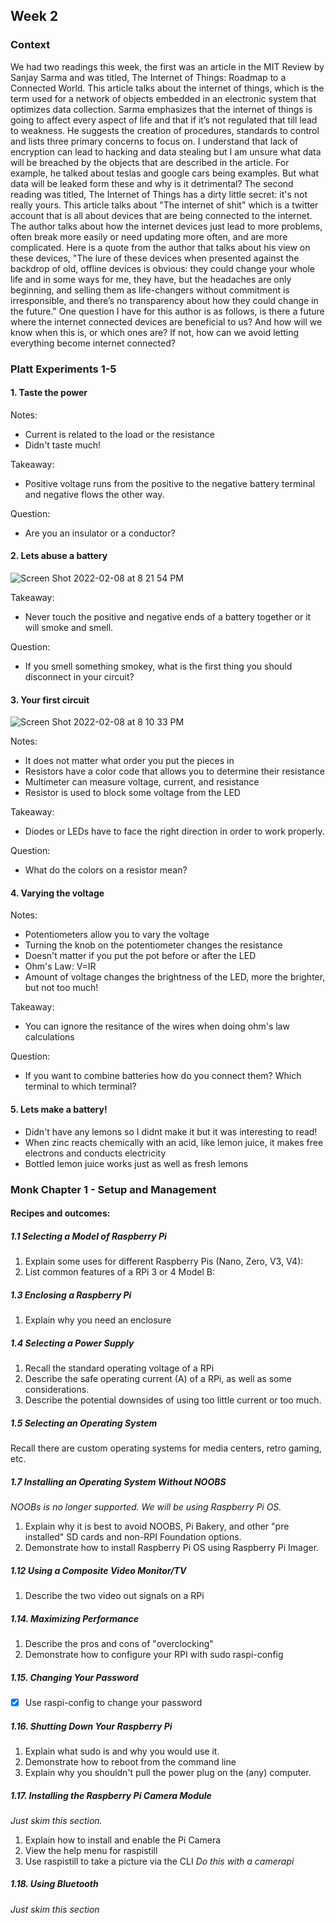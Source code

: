 ## Week 2

### Context

We had two readings this week, the first was an article in the MIT Review by Sanjay Sarma and was titled, The Internet of Things: Roadmap to a Connected World. This article talks about the internet of things, which is the term used for a network of objects embedded in an electronic system that optimizes data collection. Sarma emphasizes that the internet of things is going to affect every aspect of life and that if it’s not regulated that till lead to weakness. He suggests the creation of procedures, standards to control and lists three primary concerns to focus on. I understand that lack of encryption can lead to hacking and data stealing but I am unsure what data will be breached by the objects that are described in the article. For example, he talked about teslas and google cars being examples. But what data will be leaked form these and why is it detrimental? The second reading was titled, The Internet of Things has a dirty little secret: it's not really yours. This article talks about "The internet of shit" which is a twitter account that is all about devices that are being connected to the internet. The author talks about how the internet devices just lead to more problems, often break more easily or need updating more often, and are more complicated. Here is a quote from the author that talks about his view on these devices, "The lure of these devices when presented against the backdrop of old, offline devices is obvious: they could change your whole life and in some ways for me, they have, but the headaches are only beginning, and selling them as life-changers without commitment is irresponsible, and there’s no transparency about how they could change in the future." One question I have for this author is as follows, is there a future where the internet connected devices are beneficial to us? And how will we know when this is, or which ones are? If not, how can we avoid letting everything become internet connected?


### Platt Experiments 1-5

#### 1. Taste the power

Notes:     
- Current is related to the load or the resistance
- Didn't taste much!

Takeaway:
- Positive voltage runs from the positive to the negative battery terminal and negative flows the other way.

Question:
- Are you an insulator or a conductor?

#### 2. Lets abuse a battery

![Screen Shot 2022-02-08 at 8 21 54 PM](https://user-images.githubusercontent.com/70282901/153103799-0ff97fc4-e60d-4067-8c76-9b6bfee938a9.png)
  
Takeaway:
- Never touch the positive and negative ends of a battery together or it will smoke and smell.

Question:
- If you smell something smokey, what is the first thing you should disconnect in your circuit?

#### 3. Your first circuit

![Screen Shot 2022-02-08 at 8 10 33 PM](https://user-images.githubusercontent.com/70282901/153102695-da3e90d4-37b2-4649-a600-d7722783eebe.png)


Notes:        
- It does not matter what order you put the pieces in
- Resistors have a color code that allows you to determine their resistance
- Multimeter can measure voltage, current, and resistance
- Resistor is used to block some voltage from the LED
   
Takeaway:
- Diodes or LEDs have to face the right direction in order to work properly.

Question:
- What do the colors on a resistor mean?

#### 4. Varying the voltage

Notes:       
- Potentiometers allow you to vary the voltage
- Turning the knob on the potentiometer changes the resistance
- Doesn't matter if you put the pot before or after the LED
- Ohm's Law: V=IR
-  Amount of voltage changes the brightness of the LED, more the brighter, but not too much!
 
Takeaway:
- You can ignore the resitance of the wires when doing ohm's law calculations

Question:
- If you want to combine batteries how do you connect them? Which terminal to which terminal?

#### 5. Lets make a battery!
- Didn't have any lemons so I didnt make it but it was interesting to read!
- When zinc reacts chemically with an acid, like lemon juice, it makes free electrons and conducts electricity
- Bottled lemon juice works just as well as fresh lemons


### Monk Chapter 1 - Setup and Management

#### Recipes and outcomes:
##### 1.1 Selecting a Model of Raspberry Pi
1. Explain some uses for different Raspberry Pis (Nano, Zero, V3, V4): 
3.  List common features of a RPi 3 or 4 Model B:
##### 1.3 Enclosing a Raspberry Pi
1. Explain why you need an enclosure
##### 1.4 Selecting a Power Supply
1. Recall the standard operating voltage of a RPi
2. Describe the safe operating current (A) of a RPi, as well as some considerations.
3. Describe the potential downsides of using too little current or too much.
##### 1.5 Selecting an Operating System 
Recall there are custom operating systems for media centers, retro gaming, etc. 
##### 1.7 Installing an Operating System Without NOOBS
 *NOOBs is no longer supported. We will be using Raspberry Pi OS.*
1. Explain why it is best to avoid NOOBS, Pi Bakery, and other "pre installed" SD cards and non-RPI Foundation options.
2. Demonstrate how to install Raspberry Pi OS using Raspberry Pi Imager. 
##### 1.12 Using a Composite Video Monitor/TV 
1. Describe the two video out signals on a RPi
##### 1.14. Maximizing Performance
1. Describe the pros and cons of "overclocking"
2. Demonstrate how to configure your RPI with sudo raspi-config
##### 1.15. Changing Your Password
- [x] Use raspi-config to change your password
##### 1.16. Shutting Down Your Raspberry Pi
1. Explain what sudo is and why you would use it.
2. Demonstrate how to reboot from the command line
3. Explain why you shouldn't pull the power plug on the (any) computer.
##### 1.17. Installing the Raspberry Pi Camera Module
*Just skim this section.*
1. Explain how to install and enable the Pi Camera
2. View the help menu for raspistill
3. Use raspistill to take a picture via the CLI
*Do this with a camerapi*
##### 1.18. Using Bluetooth
*Just skim this section*

